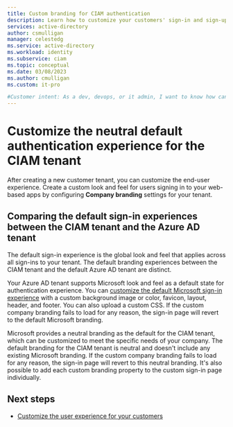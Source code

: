 ```yaml
---
title: Custom branding for CIAM authentication
description: Learn how to customize your customers' sign-in and sign-up experiences.
services: active-directory
author: csmulligan
manager: celestedg
ms.service: active-directory
ms.workload: identity
ms.subservice: ciam
ms.topic: conceptual
ms.date: 03/08/2023
ms.author: cmulligan
ms.custom: it-pro

#Customer intent: As a dev, devops, or it admin, I want to know how can I customize my  customers' sign-in experiences, including company branding and languages customizations.
---
```

<!--   The content is copied from https://github.com/csmulligan/entra-previews/blob/PP3/docs/PP3_Customize%20CIAM%20neutral%20branding.md. For now the text  is used as a placeholder in the release branch, until further notice. -->

# Customize the neutral default authentication experience for the CIAM tenant

After creating a new customer tenant, you can customize the end-user experience. Create a custom look and feel for users signing in to your web-based apps by configuring **Company branding** settings for your tenant. 

## Comparing the default sign-in experiences between the CIAM tenant and the Azure AD tenant

The default sign-in experience is the global look and feel that applies across all sign-ins to your tenant. The default branding experiences between the CIAM tenant and the default Azure AD tenant are distinct.

Your Azure AD tenant supports Microsoft look and feel as a default state for authentication experience. You can [customize the default Microsoft sign-in experience](/azure/active-directory/fundamentals/how-to-customize-branding) with a custom background image or color, favicon, layout, header, and footer. You can also upload a custom CSS. If the custom company branding fails to load for any reason, the sign-in page will revert to the default Microsoft branding.

Microsoft provides a neutral branding as the default for the CIAM tenant, which can be customized to meet the specific needs of your company. The default branding for the CIAM tenant is neutral and doesn't include any existing Microsoft branding. If the custom company branding fails to load for any reason, the sign-in page will revert to this neutral branding. It's also possible to add each custom branding property to the custom sign-in page individually.

## Next steps
- [Customize the user experience for your customers](how-to-customize-branding-customers.md)
